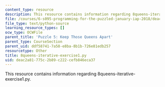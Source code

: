 ```yaml
---
content_type: resource
description: This resource contains information regarding 8queens-iterative-exercise1.py.
file: /courses/6-s095-programming-for-the-puzzled-january-iap-2018/deac2a81775c2b89c222cefb846eca37_8queens-iterative-exercise1.py
file_type: text/python-source
learning_resource_types: []
ocw_type: OCWFile
parent_title: 'Puzzle 5: Keep Those Queens Apart'
parent_type: CourseSection
parent_uid: ddf58741-7a58-e8ba-8b1b-726e81edb257
resourcetype: Other
title: 8queens-iterative-exercise1.py
uid: deac2a81-775c-2b89-c222-cefb846eca37
---
```

This resource contains information regarding 8queens-iterative-exercise1.py.

